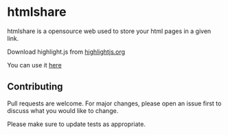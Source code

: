 # htmlshare

htmlshare is a opensource web used to store your html pages in a given link.

Download highlight.js from [highlightjs.org](highlightjs.org)

You can use it [here](https://htmlshare.cloud)
## Contributing
Pull requests are welcome. For major changes, please open an issue first to discuss what you would like to change.

Please make sure to update tests as appropriate.
